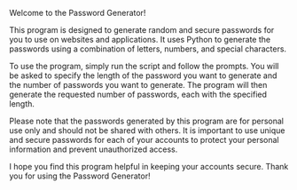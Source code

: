 Welcome to the Password Generator!

This program is designed to generate random and secure passwords for you to use on websites and applications. It uses Python to generate the passwords using a combination of letters, numbers, and special characters.

To use the program, simply run the script and follow the prompts. You will be asked to specify the length of the password you want to generate and the number of passwords you want to generate. The program will then generate the requested number of passwords, each with the specified length.

Please note that the passwords generated by this program are for personal use only and should not be shared with others. It is important to use unique and secure passwords for each of your accounts to protect your personal information and prevent unauthorized access.

I hope you find this program helpful in keeping your accounts secure. Thank you for using the Password Generator!
